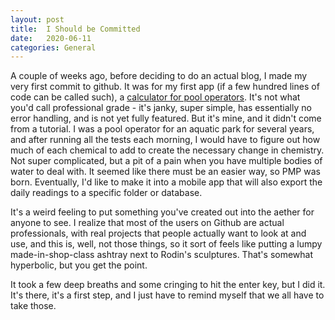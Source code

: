 ```yaml
---
layout: post
title:  I Should be Committed
date:   2020-06-11
categories: General
---
```


A couple of weeks ago, before deciding to do an actual blog, I made my very first commit to github. It was for my first app (if a few hundred lines of code can be called such), a [calculator for pool operators](https://github.com/Joshua-Byrd/PMP). It's not what you'd call professional grade - it's janky, super simple, has essentially no error handling, and is not yet fully featured. But it's mine, and it didn't come from a tutorial. I was a pool operator for an aquatic park for several years, and after running all the tests each morning, I would have to figure out how much of each chemical to add to create the necessary change in chemistry. Not super complicated, but a pit of a pain when you have multiple bodies of water to deal with. It seemed like there must be an easier way, so PMP was born. Eventually, I'd like to make it into a mobile app that will also export the daily readings to a specific folder or database.    

It's a weird feeling to put something you've created out into the aether for anyone to see. I realize that most of the users on Github are actual professionals, with real projects that people actually want to look at and use, and this is, well, not those things, so it sort of feels like putting a lumpy made-in-shop-class ashtray next to Rodin's sculptures. That's somewhat hyperbolic, but you get the point.  

It took a few deep breaths and some cringing to hit the enter key, but I did it. It's there, it's a first step, and I just have to remind myself that we all have to take those. 